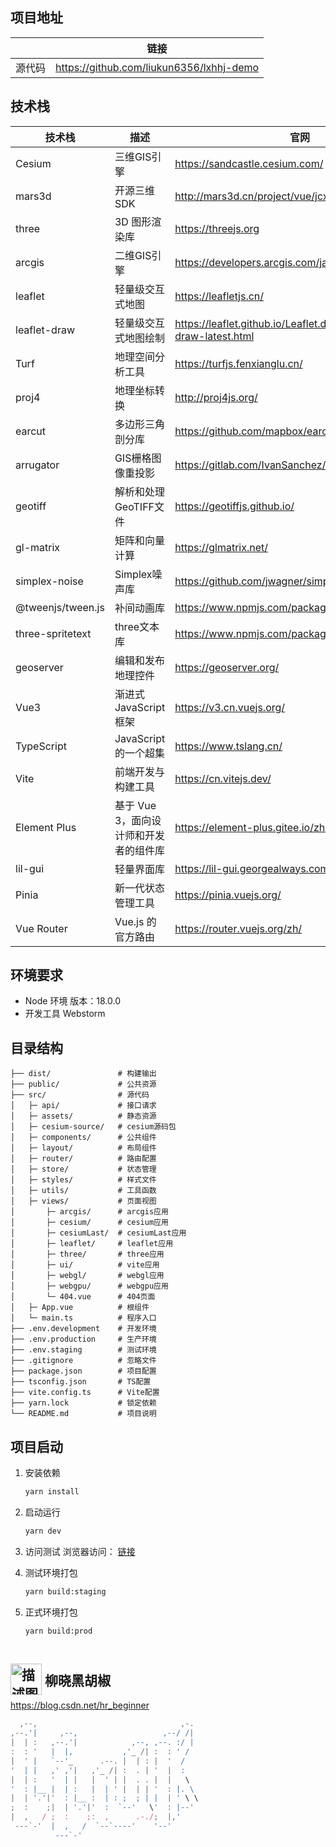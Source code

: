 ## 项目地址

|  | 链接
| --- | --- 
| 源代码 | https://github.com/liukun6356/lxhhj-demo

## 技术栈

| 技术栈 | 描述 | 官网 |
| --- | --- | --- |
| Cesium | 三维GIS引擎 | https://sandcastle.cesium.com/ |
| mars3d | 开源三维SDK | http://mars3d.cn/project/vue/jcxm.html |
| three | 3D 图形渲染库 | https://threejs.org |
| arcgis | 二维GIS引擎 | https://developers.arcgis.com/javascript/latest/ |
| leaflet | 轻量级交互式地图 | https://leafletjs.cn/ |
| leaflet-draw | 轻量级交互式地图绘制 | https://leaflet.github.io/Leaflet.draw/docs/leaflet-draw-latest.html |
| Turf | 地理空间分析工具 | https://turfjs.fenxianglu.cn/ |
| proj4 | 地理坐标转换 | http://proj4js.org/ |
| earcut | 多边形三角剖分库 | https://github.com/mapbox/earcut/ |
| arrugator | GIS栅格图像重投影 | https://gitlab.com/IvanSanchez/arrugator/ |
| geotiff | 解析和处理GeoTIFF文件 | https://geotiffjs.github.io/ |
| gl-matrix | 矩阵和向量计算 | https://glmatrix.net/ |
| simplex-noise | Simplex噪声库 | https://github.com/jwagner/simplex-noise.js |
| @tweenjs/tween.js | 补间动画库 | https://www.npmjs.com/package/@tweenjs/tween.js |
| three-spritetext | three文本库 | https://www.npmjs.com/package/@tweenjs/tween.js |
| geoserver |编辑和发布地理控件| https://geoserver.org/ |
| Vue3 | 渐进式 JavaScript 框架 | https://v3.cn.vuejs.org/ |
| TypeScript | JavaScript 的一个超集 | https://www.tslang.cn/ |
| Vite | 前端开发与构建工具 | https://cn.vitejs.dev/ |
| Element Plus | 基于 Vue 3，面向设计师和开发者的组件库 | https://element-plus.gitee.io/zh-CN/ |
| lil-gui | 轻量界面库 | https://lil-gui.georgealways.com/ |
| Pinia | 新一代状态管理工具 | https://pinia.vuejs.org/ |
| Vue Router | Vue.js 的官方路由 | https://router.vuejs.org/zh/ |

## 环境要求

- Node 环境 版本：18.0.0
- 开发工具 Webstorm

## 目录结构
```
├── dist/               # 构建输出
├── public/             # 公共资源
├── src/                # 源代码
│   ├─ api/             # 接口请求
│   ├─ assets/          # 静态资源
│   ├─ cesium-source/   # cesium源码包
│   ├─ components/      # 公共组件
│   ├─ layout/          # 布局组件
│   ├─ router/          # 路由配置
│   ├─ store/           # 状态管理
│   ├─ styles/          # 样式文件
│   ├─ utils/           # 工具函数
│   ├─ views/           # 页面视图
│       ├─ arcgis/      # arcgis应用
│       ├─ cesium/      # cesium应用
│       ├─ cesiumLast/  # cesiumLast应用
│       ├─ leaflet/     # leaflet应用
│       ├─ three/       # three应用
│       ├─ ui/          # vite应用
│       ├─ webgl/       # webgl应用
│       ├─ webgpu/      # webgpu应用
│       └─ 404.vue      # 404页面
│   ├─ App.vue          # 根组件
│   └─ main.ts          # 程序入口
├── .env.development    # 开发环境
├── .env.production     # 生产环境
├── .env.staging        # 测试环境
├── .gitignore          # 忽略文件
├── package.json        # 项目配置
├── tsconfig.json       # TS配置
├── vite.config.ts      # Vite配置
├── yarn.lock           # 锁定依赖
└── README.md           # 项目说明
```

## 项目启动

1. 安装依赖

    ```bash
    yarn install
    ```
2. 启动运行

    ```bash
    yarn dev
    ```
3. 访问测试 浏览器访问： [链接](localhost:60219)
4. 测试环境打包
    ```bash
    yarn build:staging
    ```
5. 正式环境打包
    ```bash
    yarn build:prod
    ```

## <img src="https://profile-avatar.csdnimg.cn/0b75e2e590014770956b95dd23ef9a41_hr_beginner.jpg" width="50" height="50" alt="描述图片的文字" style="position:relative;top:15px"> 柳晓黑胡椒

https://blog.csdn.net/hr_beginner

```javascript                                                                              
  ,--,                                ,-.  
,--.'|     ,--,                   ,--/ /|  
|  | :   ,--.'|            ,--, ,--. :/ |  
:  : '   |  |,           ,'_ /| :  : ' /   
|  ' |   `--'_      .--. |  | : |  '  /    
'  | |   ,' ,'|   ,'_ /| :  . | '  |  :    
|  | :   '  | |   |  ' | |  . . |  |   \   
'  : |__ |  | :   |  | ' |  | | '  : |. \  
|  | '.'|'  : |__ :  | : ;  ; | |  | ' \ \ 
;  :    ;|  | '.'|'  :  `--'   \'  : |--'  
|  ,   / ;  :    ;:  ,      .-./;  |,'     
 ---`-'  |  ,   /  `--`----'    '--'       
          ---`-'                                                                
```
